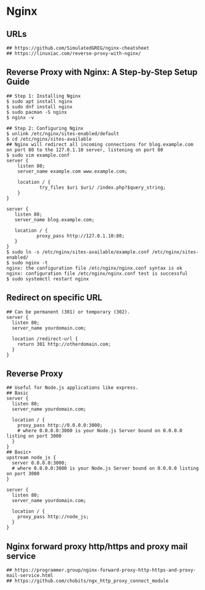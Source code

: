 Nginx
=====

## URLs

    ## https://github.com/SimulatedGREG/nginx-cheatsheet
    ## https://linuxiac.com/reverse-proxy-with-nginx/

## Reverse Proxy with Nginx: A Step-by-Step Setup Guide

    ## Step 1: Installing Nginx
    $ sudo apt install nginx
    $ sudo dnf install nginx
    $ sudo pacman -S nginx
    $ nginx -v

    ## Step 2: Configuring Nginx
    $ unlink /etc/nginx/sites-enabled/default
    $ cd /etc/nginx/sites-available
    ## Nginx will redirect all incoming connections for blog.example.com on port 80 to the 127.0.1.10 server, listening on port 80
    $ sudo vim example.conf
    server {
        listen 80;
        server_name example.com www.example.com;

        location / {
                try_files $uri $uri/ /index.php?$query_string;
        }
    }

    server {
       listen 80;
       server_name blog.example.com;

       location / {
               proxy_pass http://127.0.1.10:80;
       }
    }
    $ sudo ln -s /etc/nginx/sites-available/example.conf /etc/nginx/sites-enabled/
    $ sudo nginx -t
    nginx: the configuration file /etc/nginx/nginx.conf syntax is ok
    nginx: configuration file /etc/nginx/nginx.conf test is successful
    $ sudo systemctl restart nginx

## Redirect on specific URL

    ## Can be permanent (301) or temporary (302).
    server {
      listen 80;
      server_name yourdomain.com;

      location /redirect-url {
        return 301 http://otherdomain.com;
      }
    }

## Reverse Proxy

    ## Useful for Node.js applications like express.
    ## Basic
    server {
      listen 80;
      server_name yourdomain.com;

      location / {
        proxy_pass http://0.0.0.0:3000;
        # where 0.0.0.0:3000 is your Node.js Server bound on 0.0.0.0 listing on port 3000
      }
    }
    ## Basic+
    upstream node_js {
      server 0.0.0.0:3000;
      # where 0.0.0.0:3000 is your Node.js Server bound on 0.0.0.0 listing on port 3000
    }

    server {
      listen 80;
      server_name yourdomain.com;

      location / {
        proxy_pass http://node_js;
      }
    }

## Nginx forward proxy http/https and proxy mail service

    ## https://programmer.group/nginx-forward-proxy-http-https-and-proxy-mail-service.html
    ## https://github.com/chobits/ngx_http_proxy_connect_module
